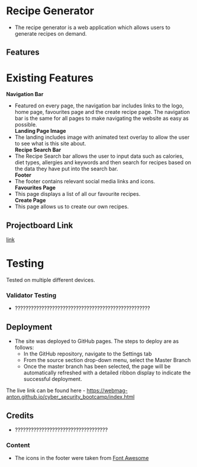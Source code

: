 # Recipe Generator
- The recipe generator is a web application which allows users to generate recipes on demand.

## Features
# Existing Features
 __Navigation Bar__ <br/>
- Featured on every page, the navigation bar includes links to the logo, home page, favourites page and the create recipe page. The navigation bar is the same for all pages to make navigating the website as easy as possible.<br/>
 __Landing Page Image__ <br/>
- The landing includes image with animated text overlay to allow the user to see what is this site about.<br/>
 __Recipe Search Bar__ <br/>
- The Recipe Search bar allows the user to input data such as calories, diet types, allergies and keywords and then search for recipes based on the data they have put into the search bar.<br/>
 __Footer__ <br/>
- The footer contains relevant social media links and icons.<br/>
 __Favourites Page__ <br/>
- This page displays a list of all our favourite recipes.<br/>
 __Create Page__ <br/>
- This page allows us to create our own recipes.

## Projectboard Link
[link](https://github.com/users/webmag-anton/projects/3)

# Testing
Tested on multiple different devices.

### Validator Testing 

- ???????????????????????????????????????????????????

## Deployment

- The site was deployed to GitHub pages. The steps to deploy are as follows: 
  - In the GitHub repository, navigate to the Settings tab 
  - From the source section drop-down menu, select the Master Branch
  - Once the master branch has been selected, the page will be automatically refreshed with a detailed ribbon display to indicate the successful deployment. 

The live link can be found here - https://webmag-anton.github.io/cyber_security_bootcamp/index.html

## Credits 

- ???????????????????????????????????

### Content 

- The icons in the footer were taken from [Font Awesome](https://fontawesome.com/)
